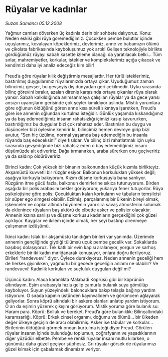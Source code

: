 # Rüyalar ve kadınlar

*Suzan Samancı 05.12.2008*

<div class="taraf_structure_2col_1zq">
<div class="margen_n">



 <p>Yağmur camları döverken üç kadınla derin bir sohbete dalıyoruz. Konu: Neden eskisi gibi rüya göremediğimiz. Çocukken pembe bulutlar içinde uçuşlarımız, kovalayan köpeklerimiz, devlerimiz, anne ve babamızın ölümü ve çikolata fabrikasında kayboluşumuz yok artık! Gelişen teknolojiyle birlikte gördüğümüz rüyayı sabah kasette izleme olanağı da yaratılacak belki... Tüm sırlar, mahremiyetler, korkular, istekler ve komplekslerimiz açığa çıkacak ve kendimizi daha iyi analiz edeceğiz kim bilir! <br/><br/>Freud’a göre rüyalar kılık değiştirmiş mesajlardır. Her türlü isteklerimiz, bastırılmış duygularımız rüyalarımızda ortaya çıkar. Uyuduğumuz zaman bilincimiz gevşer, bu gevşeyiş dış dünyadan geri çekilmedir. Uyku sırasında bilinç görevini bırakır, azalan direniş karşısında ortaya çıkanlar rüya olarak yansır. Sabah kalkıldığında anımsanmaya çalışılan rüyalar ya da gece yarısı ansızın uyanışların gerisinde çok şeyler kımıldıyor aslında. Mistik yorumlara göre oğlunun öldüğünü gören anne kısa süreli sıkıntıya işaretken, Freud’a göre ise annenin oğlundan kurtulma isteğidir. Günlük yaşamda kıskandığımız ya da baş edemediğimiz insanın rahatsızlığı içimizi kasıp kavururken, bastırdığımız bu duygular bizi çok rahatsız eder. Bastırılan bu duygu ve düşünceler bizi öylesine kemirir ki, bilincimiz hemen devreye girip bizi avutur, “Sen hiç üzülme, normal yaşamda baş edemediğin bu insanla rüyanda baş edeceksin!” diye fısıldar. Ve bilinç bizi rahatlatmak için uyku sırasında gevşediğinde bizi rahatsız eden o baş edemediğimiz insanı düşümüzde alt ediveririz. Dağa tırmanırken, araba sürerken onu geçiveririz ya da saldırıp öldürüveririz. <br/><br/>Birinci kadın: Çok yüksek bir binanın balkonundan küçük kızımla birlikteyiz. Akşamüstü kuvvetli bir rüzgâr esiyor. Balkonun korkulukları yüksek değil; aşağıya korkuyla bakıyorum. Kızım düşme korkusuyla bana sarılıyor. Rüzgârın itme gücü fazla, balkonun demirlerine sıkıca tutunuyorum. Birden aşağıda bir polis arabasını bekler görüyorum; yukarıya fener tutuyorlar. Rüya psikolojisine göre polis: Çocukluktan kalan korkuların ve tabuların temsilcisi bir süper ego simgesi olabilir. Ezilmiş, parçalanmış bir ülkenin bireyi olmak, işkenceler ve coplar altında büyümenin yanı sıra savaş atmosferini solumak da eklenince rüyaların baş aktörü de elbette asker ve polisler olacaktır. Annenin kızına sarılışı ve düşme korkusu kadınların gerçekliğini çok güzel açıklıyor. Kaygılar ve ikilem içinde olmak, her şeyi bastırıp direnmeye çalışmanın izdüşümü. <br/><br/>İkinci kadın: Islak bir akşamüstü tanıdığım birileri var yanımda. Üzerimde annemin gençliğinde giydiği tülümsü uçuk pembe gecelik var. Sokaklarda başıboş dolaşıyoruz. Tek katlı bir evin kapısı aralanıyor, yorgun ve sarhoş erkeklerle bir iki kadın mırıldanarak konuşuyor, onlara doğru ilerliyoruz. Birileri “randevuevi” diyor. Öylece duraklıyoruz. Neden annenin geceliği hem de herkes giyinikken, yağmurlu bir gecede geceliğin anlamı ne olabilir? Ve randevuevi! Kadınlık korkuları ve suçluluk duyguları değil mi? <br/><br/>Üçüncü kadın: Alaca karanlıkta Malabadi Köprüsü gibi bir köprünün altındayım. Eşim arabasıyla hızla gelip çamurlu bulanık suya gömülüp kayboluyor. Suyun yüzeyindeki baloncuklara bakıp telaşla bağırıp yardım istiyorum. O sırada kapının üstünden kayınvalidem ve görümcem ağlayarak geliyorlar. Sonra köprü altındaki bir askere olanları anlatıp yardım istiyorum. O an da eşimin yüzerek çıkışını görüyorum. Mistik yoruma göre bulanık su: Haram para. Köprü: Bolluk ve bereket. Freud’a göre bulanıklık: Bilinçaltındaki karamsarlığı. Köprü: Erkek cinsel organını, doğumu ve ölümü... bir ülkeden değer ülkeye geçişin de aracı olabilirmiş. Asker ise tabular ve korkular... Birilerinin öldüğünü görmek ondan kurtulma isteği diyor Freud. Görülen rüyalar insanın içinde bulunduğu toplumun, coğrafyanın ve yaşadıklarının diğer yüzüdür elbette. Pembe ve renkli rüyalar insanı mutlu kılarken, o günümüz daha güzel geçiyor şüphesiz. Gri rüyalar görsek de rüyalarımızı güzel kılmak için çabalamak dinamizm veriyor.</p>

<br/>


<div id="taraf_not">
</div>

</div>


</div>
